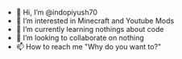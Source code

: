- 👋 Hi, I’m @indopiyush70
- 👀 I’m interested in Minecraft and Youtube Mods
- 🌱 I’m currently learning nothings about code
- 💞️ I’m looking to collaborate on nothing
- 📫 How to reach me "Why do you want to?"
<!---
indopiyush70/indopiyush70 is a ✨ special ✨ repository because its `README.md` (this file) appears on your GitHub profile.
You can click the Preview link to take a look at your changes.
--->
